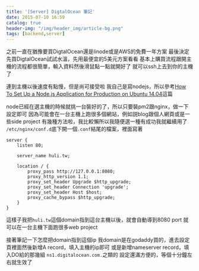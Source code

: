 ```yaml
---
title: '[Server] DigtalOcean 筆記'
date: 2015-07-10 16:59
catalog: true
header-img: "/img/header_img/article-bg.png"
tags: [backend,server]
---
```

之前一直在猶豫要買DigtalOcean還是linode或是AWS的免費一年方案
最後決定先買DigtalOcean試試水溫，先用最便宜的5美元方案看看
基本上購買流程跟開主機的流程都很簡單，輸入資料然後滑鼠點一點就開好了
就可以ssh上去到你的主機了

連到主機以後速度有點慢，但是尚可接受啦
我自己是寫nodejs，所以參考[How To Set Up a Node.js Application for Production on Ubuntu 14.04](https://www.digitalocean.com/community/tutorials/how-to-set-up-a-node-js-application-for-production-on-ubuntu-14-04)這篇

node已經在選主機的時候就挑一台裝好的了，所以只要裝pm2跟nginx，做一下設定即可
因為可能會在一台主機上跑很多個網站，例如説blog跟個人網頁或是一些side project
有幾種方法啦，我比較懶所以我隨便選一種有成功我就繼續用了
`/etc/nginx/conf.d`底下開一個`.conf`結尾的檔案，裡面寫著
```
server {
    listen 80;

    server_name huli.tw;

    location / {
        proxy_pass http://127.0.0.1:8080;
        proxy_http_version 1.1;
        proxy_set_header Upgrade $http_upgrade;
        proxy_set_header Connection 'upgrade';
        proxy_set_header Host $host;
        proxy_cache_bypass $http_upgrade;
    }
}
```

這樣子我把`huli.tw`這個domain指到這台主機以後，就會自動導到8080 port
就可以在一台主機下面跑很多web project

接著筆記一下怎麼把domain指到這個ip
我domain是在godaddy買的，進去設定頁裡面然後新增A record，填入主機的ip即可
或是新增nameserver record，填入DO給的那幾組 `ns1.digitalocean.com.`之類的
設定還滿方便的，等個十分鐘左右就生效了

